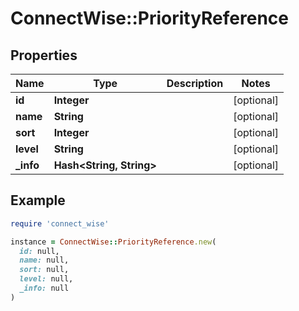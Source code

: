 # ConnectWise::PriorityReference

## Properties

| Name | Type | Description | Notes |
| ---- | ---- | ----------- | ----- |
| **id** | **Integer** |  | [optional] |
| **name** | **String** |  | [optional] |
| **sort** | **Integer** |  | [optional] |
| **level** | **String** |  | [optional] |
| **_info** | **Hash&lt;String, String&gt;** |  | [optional] |

## Example

```ruby
require 'connect_wise'

instance = ConnectWise::PriorityReference.new(
  id: null,
  name: null,
  sort: null,
  level: null,
  _info: null
)
```

